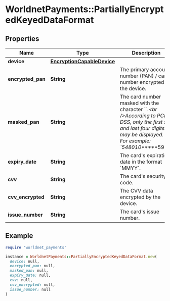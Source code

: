 # WorldnetPayments::PartiallyEncryptedKeyedDataFormat

## Properties

| Name | Type | Description | Notes |
| ---- | ---- | ----------- | ----- |
| **device** | [**EncryptionCapableDevice**](EncryptionCapableDevice.md) |  |  |
| **encrypted_pan** | **String** | The primary account number (PAN) / card number encrypted by the device. |  |
| **masked_pan** | **String** | The card number masked with the character &#x60;*&#x60;.&lt;br /&gt;According to PCI DSS, only the first six and last four digits may be displayed. For example: &#x60;548010******5929&#x60; |  |
| **expiry_date** | **String** | The card&#39;s expiration date in the format &#x60;MMYY&#x60;. |  |
| **cvv** | **String** | The card&#39;s security code. | [optional] |
| **cvv_encrypted** | **String** | The CVV data encrypted by the device. | [optional] |
| **issue_number** | **String** | The card&#39;s issue number. | [optional] |

## Example

```ruby
require 'worldnet_payments'

instance = WorldnetPayments::PartiallyEncryptedKeyedDataFormat.new(
  device: null,
  encrypted_pan: null,
  masked_pan: null,
  expiry_date: null,
  cvv: null,
  cvv_encrypted: null,
  issue_number: null
)
```

